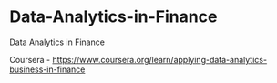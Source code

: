 # Data-Analytics-in-Finance
Data Analytics in Finance

Coursera - 
https://www.coursera.org/learn/applying-data-analytics-business-in-finance


